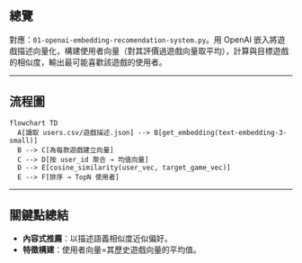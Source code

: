 ## 總覽

對應：`01-openai-embedding-recomendation-system.py`。用 OpenAI 嵌入將遊戲描述向量化，構建使用者向量（對其評價過遊戲向量取平均），計算與目標遊戲的相似度，輸出最可能喜歡該遊戲的使用者。

---

## 流程圖

```mermaid
flowchart TD
  A[讀取 users.csv/遊戲描述.json] --> B[get_embedding(text-embedding-3-small)]
  B --> C[為每款遊戲建立向量]
  C --> D[按 user_id 聚合 → 均值向量]
  D --> E[cosine_similarity(user_vec, target_game_vec)]
  E --> F[排序 → TopN 使用者]
```

---

## 關鍵點總結

- **內容式推薦**：以描述語義相似度近似偏好。
- **特徵構建**：使用者向量=其歷史遊戲向量的平均值。


